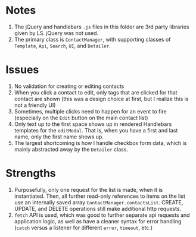 # Notes

1. The jQuery and handlebars `.js` files in this folder are 3rd party libraries given by LS. jQuery was not used.
2. The primary class is `ContactManager`, with supporting classes of `Template`, `Api`, `Search`, `UI`, and `Detailer`.

# Issues

1. No validation for creating or editing contacts
2. When you click a contact to edit, only tags that are clicked for that contact are shown (this was a design choice at first, but I realize this is not a friendly UI)
3. Sometimes, multiple clicks need to happen for an event to fire (especially on the `Edit` button on the main contact list)
4. Only text up to the first space shows up in rendered Handlebars templates for the `editModal`. That is, when you have a first and last name, only the first name shows up.
5. The largest shortcoming is how I handle checkbox form data, which is mainly abstracted away by the `Detailer` class.

# Strengths

1. Purposefully, only one request for the list is made, when it is instantiated. Then, all further read-only references to items on the list use an internally saved array `ContactManager.contactsList`. CREATE, UPDATE, and DELETE operations still make additional http requests.
2. `fetch` API is used, which was good to further separate api requests and application logic, as well as have a cleaner syntax for error handling (`catch` versus a listener for different `error`, `timeout`, etc.)
